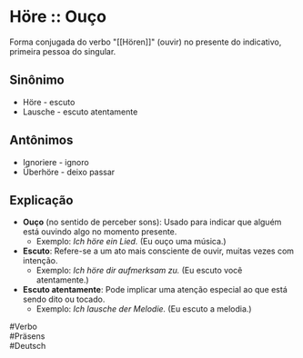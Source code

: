 # Höre :: Ouço
<!--SR:!2024-11-07,2,230-->
Forma conjugada do verbo "[[Hören]]" (ouvir) no presente do indicativo, primeira pessoa do singular.

## Sinônimo
- Höre - escuto  
- Lausche - escuto atentamente  

## Antônimos
- Ignoriere - ignoro  
- Überhöre - deixo passar  

## Explicação
- **Ouço** (no sentido de perceber sons): Usado para indicar que alguém está ouvindo algo no momento presente.
	- Exemplo: *Ich höre ein Lied.* (Eu ouço uma música.)
- **Escuto**: Refere-se a um ato mais consciente de ouvir, muitas vezes com intenção.
	- Exemplo: *Ich höre dir aufmerksam zu.* (Eu escuto você atentamente.)
- **Escuto atentamente**: Pode implicar uma atenção especial ao que está sendo dito ou tocado.
	- Exemplo: *Ich lausche der Melodie.* (Eu escuto a melodia.)

#Verbo  
#Präsens  
#Deutsch
